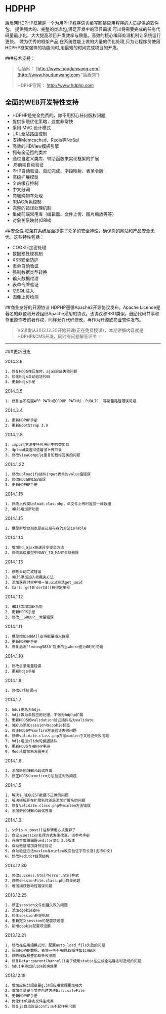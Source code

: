 
# HDPHP
后盾网HDPHP框架是一个为用PHP程序语言编写网络应用程序的人员提供的软件包。 提供强大的、完整的类库包,满足开发中的项目需求,可以将需要完成的任务代码量最小化，大大提高项目开发效率与质量。高效的核心编译处理机制让系统运行更快。
做为优秀的框架产品,在系统性能上做的大量的优化处理,只为让程序员使用HDPHP框架强悍的功能同时,用最短的时间完成项目的开发。

###技术支持：
>后盾网： [http://www.houdunwang.com](http://www.houdunwang.com "后盾网")
> 
>HDPHP官网： [http://www.hdphp.com ](http://www.hdphp.com "HDPHP官网")


## 全面的WEB开发特性支持
* HDPHP是完全免费的，你不用担心任何版权问题
* 提供多项优化策略，速度非常快
* 采用 MVC 设计模式
* URL全站路由控制
* 支持Memcached、Redis等NoSql
* 高效的HDView模板引擎
* 拥有全范围的类库
* 通过自定义类库、辅助函数来实现框架的扩展
* JS前端自动验证
* PHP自动验证、自动完成、字段映射、表单令牌
* 高级扩展模型
* 全站缓存控制
* 中文分词
* 商城购物车处理
* RBAC角色控制
* 完整的错误处理机制
* 集成前端常用库（编辑器、文件上传、图片缩放等等）
* 对象关系映射(ORM)

##安全性
框架在系统层面提供了众多的安全特性，确保你的网站和产品安全无忧。这些特性包括：

* COOKIE加密处理
* 数据预处理机制
* XSS安全防护
* 表单自动验证
* 强制数据类型转换
* 输入数据过滤
* 表单令牌验证
* 防SQL注入
* 图像上传检测


##商业友好的开源协议
HDPHP遵循Apache2开源协议发布。Apache Licence是著名的非盈利开源组织Apache采用的协议。该协议和BSD类似，鼓励代码共享和尊重原作者的著作权，同样允许代码修改，再作为开源或商业软件发布。


> V5课堂从2013.12.20开始开课(正在免费授课），本期讲解内容就是HDPHP&CMS开发，同时有问题解答环节！
***

###更新日志

2014.3.6

```
1. 修复HDJS在回车时，ajax验证失败问题
2. 优化hdjs自动验证代码
3. 更新hdjs手册
```

2014.3.5

```
1. 修复当不设置APP_PATH或GROUP_PATH时__PUBLIC__等常量路径错误问题
```

2014.3.4

```
1. 更新HDPHP手册
2. 更新BootStrap 3.0
```

2014.2.8

```
1. import方法支持应用组中的类加载
2. Upload类返回值增加上传目录
3. 修改ViewCompile重复加载标签类的问题
```
 
2014.1.22

```
1. 修改uploadify插件input表单的value值错误
2. 修改HDJS的CSS错误
3. 更新HDPHP手册
```

2014.1.15

```
1. 修改上传类Upload.clas.php，单文件上传时返回一维数组
2. HDJS增加新功能
```

2014.1.15

```
1. 模型新增检测表是否已经存在的方法isTable
```

2014.1.14

```
1. 增加hd_ajax快速异步提交方法
2. 修改高级模型中MANY_TO_MANY关联删除
```

2014.1.13

```
1. 修改自动完成错误
2. HDJS添加加入收藏夹方法
3. 添加获得时空中唯一值uuid方法get_uuid
4. Cart::getOrderId()获得定单号
```

2014.1.12

```
1. HDJS库增加新功能
2. 更新HDJS手册
3. 修改__GROUP__常量错误
```

2014.1.11

```
1. 模型增加addAll支持批量插入数据
2. 更新HDPHP手册
3. 修复盾友‘lvdong5830’提出的当where值为0时的问题
```

2014.1.10

```
1. 修改目录常量错误
2. 更新hdjs手册
```

2014.1.8

```
1. 修改url错误问
```
2014.1.7

```
1. hdui更名为hdjs
2. hdjs做为单独应用处理，不做为hdphp扩展
3. 更新HDJS的validation验证插件名为validate
4. DEBUG添加session与cookie标签 
5. 修正HDJS中confirm方法验证失败问题
6. 修改validate.class.php方法maxlen中文验证失败问题
7. hdjs增加slide轮换版插件
8. 更新HDJS与HDPHP手册
9. Model增加触发器开关
```
2014.1.6

```
1. 添加新的DEBUG调试界面
2. 修正HDJS中confirm方法验证失败问题
```

2014.1.5

```
1. 解决$_REQUEST数据不正确的问题
2. 解决模板存在扩展名时还是添加扩展名的问题
3. 修复Validate.class.php中minlen方法错误
4. 添加新的DEBUG调试界面

```

2014.1.3

```
1. $this->_post()这种调用方式废弃了
2. 自定义session处理方式发生改变，请参考手册
3. 升级百度编辑器ueditor至1.3.6版本
4. 自动验证增加身份证验证
5. 自动验证方法maxlen与minlen改变验证字符长度(支持中文)
6. 修改keditor目录结构
```

2013.12.30

```
1. 修改success.html与error.html样式
2. 修改sessionFile.class.php目录问题
3. 增加捕获致命性错误问题
```

2013.12.25

```
1. 修正session文件创建失败的问题
2. 添加cookie支持
3. 优化session处理机制
4. 重新定义session的配置项设置
5. 新增cookie配置项设置
```
2013.12.21

```
1. 修改在应用组模式时，配置auto_load_file失败的问题
2. 压缩HDPHP数据，去除一些不用的JS插件如ICHECK
3. 修改模板标签加载失败问题
4. 修复Data::parentChannel()由于使用static在生成全站静态时造成的问题
5. hdui中添加slide轮换效果
```
2013.12.19

```
1. 增加应用分组变量g,分组应用管理更加强大
2. 增加目录安全文件创建方法Dir::safeFile
3. 更新HDPHP手册
4. 优化Html静态文件生成类
5. 修复js自动验证confirm不起作用问题
```
